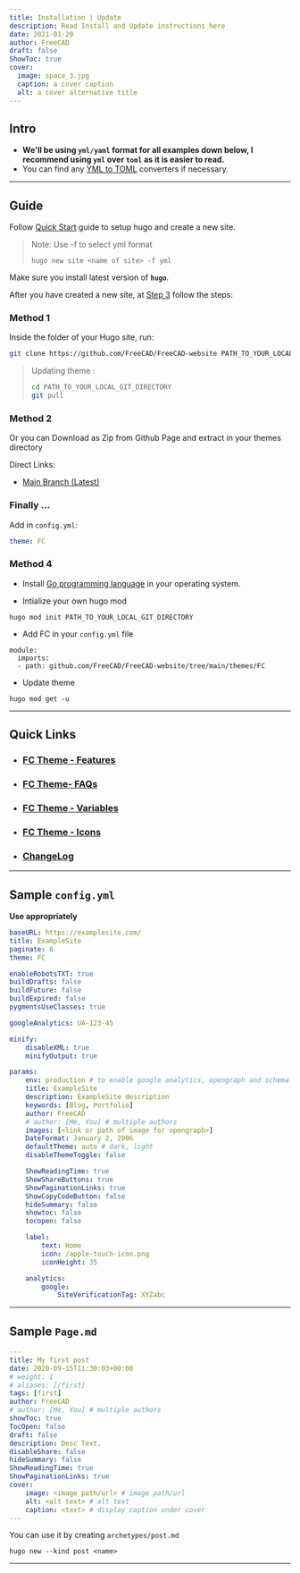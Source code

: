 ```yaml
---
title: Installation | Update
description: Read Install and Update instructions here
date: 2021-01-20
author: FreeCAD
draft: false
ShowToc: true
cover:
  image: space_3.jpg
  caption: a cover caption
  alt: a cover alternative title
---
```


## Intro

-   **We'll be using `yml/yaml` format for all examples down below, I recommend using `yml` over `toml` as it is easier to read.**
-   You can find any [YML to TOML](https://www.google.com/search?q=yml+to+toml) converters if necessary.

---

## Guide

Follow [Quick Start](https://gohugo.io/getting-started/quick-start/) guide to setup hugo and create a new site.

> Note: Use -f to select yml format
>
> `hugo new site <name of site> -f yml`

Make sure you install latest version of **`hugo`**.

After you have created a new site, at [Step 3](https://gohugo.io/getting-started/quick-start/#step-3-add-a-theme) follow the steps:

### Method 1

Inside the folder of your Hugo site, run:

```bash
git clone https://github.com/FreeCAD/FreeCAD-website PATH_TO_YOUR_LOCAL_GIT_DIRECTORY --depth=1
```

> Updating theme :
>
> ```bash
> cd PATH_TO_YOUR_LOCAL_GIT_DIRECTORY
> git pull
> ```

### Method 2

Or you can Download as Zip from Github Page and extract in your themes directory

Direct Links:

-   [Main Branch (Latest)](https://github.com/FreeCAD/FreeCAD-website/archive/master.zip)

### Finally ...

Add in `config.yml`:

```yml
theme: FC
```
### Method 4

 - Install [Go programming language](https://go.dev/doc/install) in your operating system.

 - Intialize your own hugo mod

```
hugo mod init PATH_TO_YOUR_LOCAL_GIT_DIRECTORY
```

 - Add FC in your `config.yml` file

```
module:
  imports:
  - path: github.com/FreeCAD/FreeCAD-website/tree/main/themes/FC
```
 - Update theme

```
hugo mod get -u
```

---

## Quick Links

-   ### [FC Theme - Features](../features)

-   ### [FC Theme- FAQs](../faq)

-   ### [FC Theme - Variables](../variables)

-   ### [FC Theme - Icons](../icons)

-   ### [ChangeLog](https://github.com/FreeCAD/FreeCAD-website/releases)

---

## Sample `config.yml`

**Use appropriately**

```yml
baseURL: https://examplesite.com/
title: ExampleSite
paginate: 6
theme: FC

enableRobotsTXT: true
buildDrafts: false
buildFuture: false
buildExpired: false
pygmentsUseClasses: true

googleAnalytics: UA-123-45

minify:
    disableXML: true
    minifyOutput: true

params:
    env: production # to enable google analytics, opengraph and schema.
    title: ExampleSite
    description: ExampleSite description
    keywords: [Blog, Portfolio]
    author: FreeCAD
    # author: [Me, You] # multiple authors
    images: [<link or path of image for opengraph>]
    DateFormat: January 2, 2006
    defaultTheme: auto # dark, light
    disableThemeToggle: false

    ShowReadingTime: true
    ShowShareButtons: true
    ShowPaginationLinks: true
    ShowCopyCodeButton: false
    hideSummary: false
    showtoc: false
    tocopen: false

    label:
        text: Home
        icon: /apple-touch-icon.png
        iconHeight: 35

    analytics:
        google:
            SiteVerificationTag: XYZabc
```

---

## Sample `Page.md`

```yml
---
title: My first post
date: 2020-09-15T11:30:03+00:00
# weight: 1
# aliases: [/first]
tags: [first]
author: FreeCAD
# author: [Me, You] # multiple authors
showToc: true
TocOpen: false
draft: false
description: Desc Text.
disableShare: false
hideSummary: false
ShowReadingTime: true
ShowPaginationLinks: true
cover:
    image: <image path/url> # image path/url
    alt: <alt text> # alt text
    caption: <text> # display caption under cover
---
```

You can use it by creating `archetypes/post.md`

```shell
hugo new --kind post <name>
```

---
